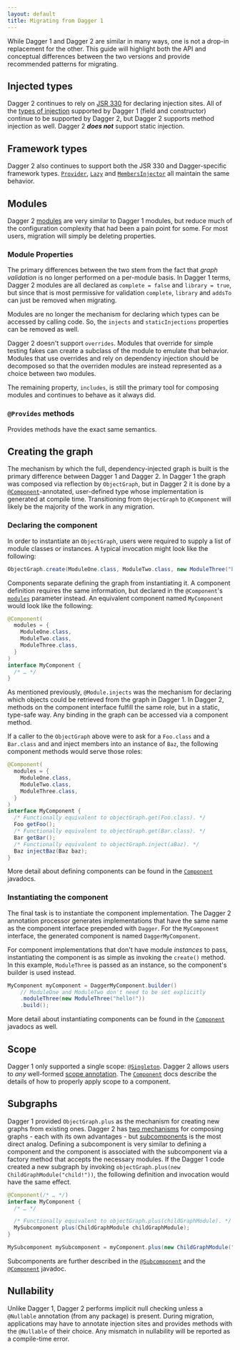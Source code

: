 ```yaml
---
layout: default
title: Migrating from Dagger 1
---
```


While Dagger 1 and Dagger 2 are similar in many ways, one is not a drop-in
replacement for the other.  This guide will highlight both the API and
conceptual differences between the two versions and provide recommended patterns
for migrating.


## Injected types

Dagger 2 continues to rely on [JSR 330] for declaring injection sites. All of
the [types of injection][Inject] supported by Dagger 1 (field and constructor)
continue to be supported by Dagger 2, but Dagger 2 supports method injection
as well. Dagger 2 ***does not*** support static injection.

## Framework types

Dagger 2 also continues to support both the JSR 330 and Dagger-specific
framework types. [`Provider`][Provider], [`Lazy`][Lazy] and
[`MembersInjector`][MembersInjector] all maintain the same behavior.

## Modules

Dagger 2 [modules][Module] are very similar to Dagger 1 modules, but reduce much
of the configuration complexity that had been a pain point for some.  For most
users, migration will simply be deleting properties.

### Module Properties

The primary differences between the two stem from the fact that _graph
validation_ is no longer performed on a per-module basis. In Dagger 1 terms,
Dagger 2 modules are all declared as `complete = false` and `library = true`,
but since that is most permissive for validation `complete`, `library` and
`addsTo` can just be removed when migrating.

Modules are no longer the mechanism for declaring which types can be accessed by
calling code.  So, the `injects` and `staticInjections` properties can be
removed as well.

Dagger 2 doesn't support `overrides`.  Modules that override for simple testing
fakes can create a subclass of the module to emulate that behavior.  Modules
that use overrides and rely on dependency injection should be decomposed so that
the overriden modules are instead represented as a choice between two modules.

The remaining property, `includes`, is still the primary tool for composing
modules and continues to behave as it always did.

### `@Provides` methods

Provides methods have the exact same semantics.

## Creating the graph

The mechanism by which the full, dependency-injected graph is built is the
primary difference between Dagger 1 and Dagger 2. In Dagger 1 the graph was
composed via reflection by `ObjectGraph`, but in Dagger 2 it is done by a
[`@Component`][Component]-annotated, user-defined type whose implementation is
generated at compile time. Transitioning from `ObjectGraph` to `@Component` will
likely be the majority of the work in any migration.

### Declaring the component

In order to instantiate an `ObjectGraph`, users were required to supply a list
of module classes or instances.  A typical invocation might look like the
following:

```java
ObjectGraph.create(ModuleOne.class, ModuleTwo.class, new ModuleThree("hello!"));
```

Components separate defining the graph from instantiating it. A component
definition requires the same information, but declared in the `@Component`'s
[`modules`][Component-modules] parameter instead.  An equivalent component named
`MyComponent` would look like the following:

```java
@Component(
  modules = {
    ModuleOne.class,
    ModuleTwo.class,
    ModuleThree.class,
  }
)
interface MyComponent {
  /* … */
}
```

As mentioned previously, `@Module.injects` was the mechanism for declaring which
objects could be retrieved from the graph in Dagger 1.  In Dagger 2, methods on
the component interface fulfill the same role, but in a static, type-safe
way. Any binding in the graph can be accessed via a component method.

If a caller to the `ObjectGraph` above were to ask for a `Foo.class` and a
`Bar.class` and and inject members into an instance of `Baz`, the following
component methods would serve those roles:

```java
@Component(
  modules = {
    ModuleOne.class,
    ModuleTwo.class,
    ModuleThree.class,
  }
)
interface MyComponent {
  /* Functionally equivalent to objectGraph.get(Foo.class). */
  Foo getFoo();
  /* Functionally equivalent to objectGraph.get(Bar.class). */
  Bar getBar();
  /* Functionally equivalent to objectGraph.inject(aBaz). */
  Baz injectBaz(Baz baz);
}
```

More detail about defining components can be found in the
[`Component`][Component] javadocs.

### Instantiating the component

The final task is to instantiate the component implementation. The Dagger 2
annotation processor generates implementations that have the same name as the
component interface prepended with `Dagger`. For the `MyComponent` interface,
the generated component is named `DaggerMyComponent`.

For component implementations that don't have module _instances_ to pass,
instantiating the component is as simple as invoking the `create()` method. In
this example, `ModuleThree` is passed as an instance, so the component's builder
is used instead.

```java
MyComponent myComponent = DaggerMyComponent.builder()
    // ModuleOne and ModuleTwo don't need to be set explicitly
    .moduleThree(new ModuleThree("hello!"))
    .build();
```

More detail about instantiating components can be found in the
[`Component`][Component] javadocs as well.

## Scope

Dagger 1 only supported a single scope: [`@Singleton`][Singleton].  Dagger 2
allows users to _any_ well-formed [scope annotation][Scope].  The
[`Component`][Component] docs describe the details of how to properly apply
scope to a component.

## Subgraphs

Dagger 1 provided `ObjectGraph.plus` as the mechanism for creating new graphs
from existing ones.  Dagger 2 has [two mechanisms][component-relationships] for
composing graphs - each with its own advantages - but
[subcomponents][Subcomponent] is the most direct analog.  Defining a
subcomponent is very similar to defining a component and the component is
associated with the subcomponent via a factory method that accepts the necessary
modules.  If the Dagger 1 code created a new subgraph by invoking
`objectGraph.plus(new ChildGraphModule("child!"))`, the following definition and
invocation would have the same effect.

```java
@Component(/* … */)
interface MyComponent {
  /* … */

  /* Functionally equivalent to objectGraph.plus(childGraphModule). */
  MySubcomponent plus(ChildGraphModule childGraphModule);
}
```

```java
MySubcomponent mySubcomponent = myComponent.plus(new ChildGraphModule("child!"));
```

Subcomponents are further described in the [`@Subcomponent`][Subcomponent] and
the [`@Component`][component-subcomponents] javadoc.

## Nullability

Unlike Dagger 1, Dagger 2 performs implicit null checking unless a `@Nullable`
annotation (from any package) is present.  During migration, applications may
have to annotate injection sites and provides methods with the `@Nullable` of
their choice. Any mismatch in nullability will be reported as a compile-time
error.

[Component]: api/latest/dagger/Component.html
[Component-modules]: api/latest/dagger/Component.html#modules()
[component-relationships]: api/latest/dagger/Component.html#component-relationships
[component-subcomponents]: api/latest/dagger/Component.html#subcomponents
[Inject]: http://docs.oracle.com/javaee/7/api/javax/inject/Inject.html
[JSR 330]: https://jcp.org/en/jsr/detail?id=330
[Lazy]: api/latest/dagger/Lazy.html
[MembersInjector]: api/latest/dagger/MembersInjector.html
[Module]: api/latest/dagger/Module.html
[Provider]: http://docs.oracle.com/javaee/7/api/javax/inject/Provider.html
[Provides]: api/latest/dagger/Provides.html
[Scope]: http://docs.oracle.com/javaee/7/api/javax/inject/Scope.html
[Singleton]: http://docs.oracle.com/javaee/7/api/javax/inject/Singleton.html
[Subcomponent]: api/latest/dagger/Subcomponent.html

